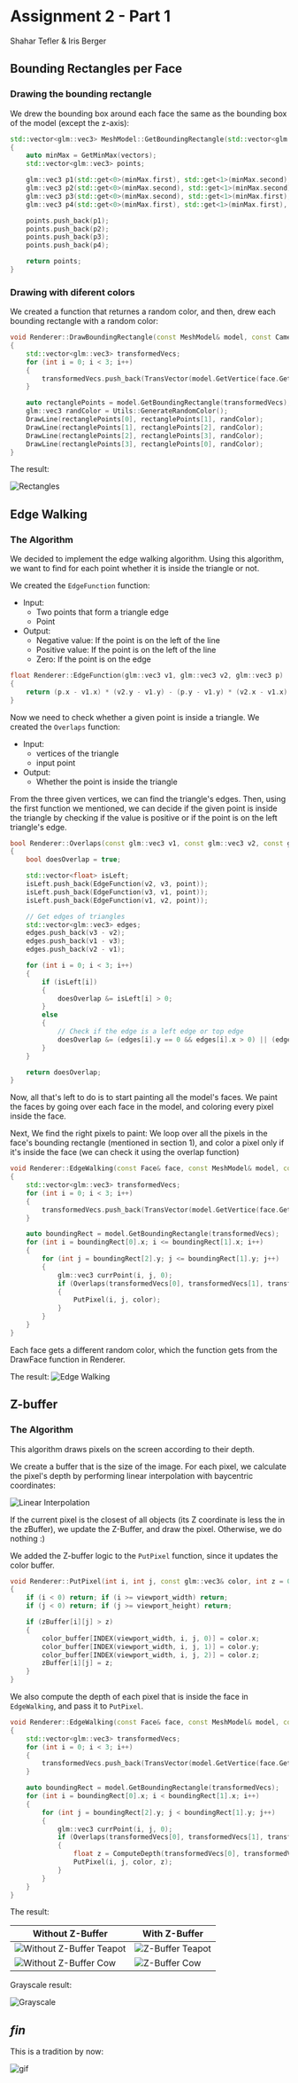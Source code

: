 # Assignment 2 - Part 1
Shahar Tefler & Iris Berger

## Bounding Rectangles per Face
### Drawing the bounding rectangle
We drew the bounding box around each face the same as the bounding box of the model (except the z-axis):

```cpp
std::vector<glm::vec3> MeshModel::GetBoundingRectangle(std::vector<glm::vec3> vectors) const
{
	auto minMax = GetMinMax(vectors);
	std::vector<glm::vec3> points;

	glm::vec3 p1(std::get<0>(minMax.first), std::get<1>(minMax.second), std::get<2>(minMax.first));
	glm::vec3 p2(std::get<0>(minMax.second), std::get<1>(minMax.second), std::get<2>(minMax.first));
	glm::vec3 p3(std::get<0>(minMax.second), std::get<1>(minMax.first), std::get<2>(minMax.first));
	glm::vec3 p4(std::get<0>(minMax.first), std::get<1>(minMax.first), std::get<2>(minMax.first));

	points.push_back(p1);
	points.push_back(p2);
	points.push_back(p3);
	points.push_back(p4);

	return points;
}
```


### Drawing with diferent colors
We created a function that returnes a random color, and then, drew each bounding rectangle
with a random color:

```cpp
void Renderer::DrawBoundingRectangle(const MeshModel& model, const Camera& camera, const Face& face)
{
	std::vector<glm::vec3> transformedVecs;
	for (int i = 0; i < 3; i++)
	{
		transformedVecs.push_back(TransVector(model.GetVertice(face.GetVertexIndex(i) - 1), model, camera));
	}

	auto rectanglePoints = model.GetBoundingRectangle(transformedVecs);
	glm::vec3 randColor = Utils::GenerateRandomColor();
	DrawLine(rectanglePoints[0], rectanglePoints[1], randColor);
	DrawLine(rectanglePoints[1], rectanglePoints[2], randColor);
	DrawLine(rectanglePoints[2], rectanglePoints[3], randColor);
	DrawLine(rectanglePoints[3], rectanglePoints[0], randColor);
}
```


The result:

![Rectangles](part1_images/color_rectangles.gif)

## Edge Walking
### The Algorithm

We decided to implement the edge walking algorithm. 
Using this algorithm, we want to find for each point whether it is inside the triangle or not. 


We created the `EdgeFunction` function:
- Input:
  - Two points that form a triangle edge
  - Point
- Output:
  - Negative value: If the point is on the left of the line
  - Positive value: If the point is on the left of the line
  - Zero: If the point is on the edge

```cpp
float Renderer::EdgeFunction(glm::vec3 v1, glm::vec3 v2, glm::vec3 p)
{
	return (p.x - v1.x) * (v2.y - v1.y) - (p.y - v1.y) * (v2.x - v1.x);
}
```

Now we need to check whether a given point is inside a triangle. 
We created the `Overlaps` function:

- Input:
  - vertices of the triangle
  - input point
- Output:
  - Whether the point is inside the triangle


From the three given vertices, we can find the triangle's edges. 
Then, using the first function we mentioned, we can decide if the given point is inside the 
triangle by checking if the value is positive or if the point is on the left triangle's edge. 

```cpp
bool Renderer::Overlaps(const glm::vec3 v1, const glm::vec3 v2, const glm::vec3 v3, const glm::vec3 point)
{
	bool doesOverlap = true;

	std::vector<float> isLeft;
	isLeft.push_back(EdgeFunction(v2, v3, point));
	isLeft.push_back(EdgeFunction(v3, v1, point));
	isLeft.push_back(EdgeFunction(v1, v2, point));

	// Get edges of triangles
	std::vector<glm::vec3> edges;
	edges.push_back(v3 - v2);
	edges.push_back(v1 - v3);
	edges.push_back(v2 - v1);

	for (int i = 0; i < 3; i++)
	{
		if (isLeft[i])
		{
			doesOverlap &= isLeft[i] > 0;
		}
		else
		{
			// Check if the edge is a left edge or top edge
			doesOverlap &= (edges[i].y == 0 && edges[i].x > 0) || (edges[i].y > 0);
		}
	}

	return doesOverlap;
}
```

Now, all that's left to do is to start painting all the model's faces. 
We paint the faces by going over each face in the model, and coloring every pixel inside the face.
 
Next, We find the right pixels to paint: 
We loop over all the pixels in the face's bounding rectangle (mentioned in section 1), 
and color a pixel only if it's inside the face (we can check it using the overlap function)


```cpp
void Renderer::EdgeWalking(const Face& face, const MeshModel& model, const Camera& camera, const glm::vec3 color)
{
	std::vector<glm::vec3> transformedVecs;
	for (int i = 0; i < 3; i++)
	{
		transformedVecs.push_back(TransVector(model.GetVertice(face.GetVertexIndex(i) - 1), model, camera));
	}

	auto boundingRect = model.GetBoundingRectangle(transformedVecs);
	for (int i = boundingRect[0].x; i <= boundingRect[1].x; i++)
	{
		for (int j = boundingRect[2].y; j <= boundingRect[1].y; j++)
		{
			glm::vec3 currPoint(i, j, 0);
			if (Overlaps(transformedVecs[0], transformedVecs[1], transformedVecs[2], currPoint))
			{
				PutPixel(i, j, color);
			}
		}
	}
}
```

Each face gets a different random color, which the function gets from the DrawFace function in Renderer.

The result:
![Edge Walking](part1_images/edge_walking.gif)


## Z-buffer
### The Algorithm

This algorithm draws pixels on the screen according to their depth. 

We create a buffer that is the size of the image. 
For each pixel, we calculate the pixel's depth by performing linear interpolation with baycentric coordinates:


![Linear Interpolation](part1_images/linear_interpolation.png)


If the current pixel is the closest of all objects (its Z coordinate is less the in the zBuffer), 
we update the Z-Buffer, and draw the pixel. Otherwise, we do nothing :)

We added the Z-buffer logic to the `PutPixel` function, since it updates the color buffer.

```cpp
void Renderer::PutPixel(int i, int j, const glm::vec3& color, int z = 0)
{
	if (i < 0) return; if (i >= viewport_width) return;
	if (j < 0) return; if (j >= viewport_height) return;

	if (zBuffer[i][j] > z)
	{
		color_buffer[INDEX(viewport_width, i, j, 0)] = color.x;
		color_buffer[INDEX(viewport_width, i, j, 1)] = color.y;
		color_buffer[INDEX(viewport_width, i, j, 2)] = color.z;
		zBuffer[i][j] = z;
	}
}
```


We also compute the depth of each pixel that is inside the face in `EdgeWalking`, and pass it to `PutPixel`.

```cpp
void Renderer::EdgeWalking(const Face& face, const MeshModel& model, const Camera& camera, const glm::vec3 color)
{
	std::vector<glm::vec3> transformedVecs;
	for (int i = 0; i < 3; i++)
	{
		transformedVecs.push_back(TransVector(model.GetVertice(face.GetVertexIndex(i) - 1), model, camera));
	}

	auto boundingRect = model.GetBoundingRectangle(transformedVecs);
	for (int i = boundingRect[0].x; i < boundingRect[1].x; i++)
	{
		for (int j = boundingRect[2].y; j < boundingRect[1].y; j++)
		{
			glm::vec3 currPoint(i, j, 0);
			if (Overlaps(transformedVecs[0], transformedVecs[1], transformedVecs[2], currPoint))
			{
				float z = ComputeDepth(transformedVecs[0], transformedVecs[1], transformedVecs[2], glm::vec2(i, j));
				PutPixel(i, j, color, z);
			}
		}
	}
}
```


The result:

| Without Z-Buffer      | With Z-Buffer |
| ----------- | ----------- |
| ![Without Z-Buffer Teapot](part1_images/teapot.jpeg)    | ![Z-Buffer Teapot](part1_images/z-buffer_teapot.jpeg)       |
| ![Without Z-Buffer Cow](part1_images/cow.jpeg)    | ![Z-Buffer Cow](part1_images/z-buffer_cow.jpeg)       |

Grayscale result:

![Grayscale](part1_images/grayscale.jpeg)

## *fin*
This is a tradition by now:

![gif](part1_images/happy_gif.gif)
